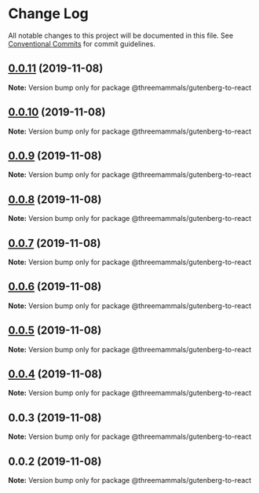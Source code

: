 # Change Log

All notable changes to this project will be documented in this file.
See [Conventional Commits](https://conventionalcommits.org) for commit guidelines.

## [0.0.11](https://github.com/ThreeMammals/gutenberg-to-react/compare/@threemammals/gutenberg-to-react@0.0.10...@threemammals/gutenberg-to-react@0.0.11) (2019-11-08)

**Note:** Version bump only for package @threemammals/gutenberg-to-react





## [0.0.10](https://github.com/ThreeMammals/gutenberg-to-react/compare/@threemammals/gutenberg-to-react@0.0.9...@threemammals/gutenberg-to-react@0.0.10) (2019-11-08)

**Note:** Version bump only for package @threemammals/gutenberg-to-react





## [0.0.9](https://github.com/ThreeMammals/gutenberg-to-react/compare/@threemammals/gutenberg-to-react@0.0.8...@threemammals/gutenberg-to-react@0.0.9) (2019-11-08)

**Note:** Version bump only for package @threemammals/gutenberg-to-react





## [0.0.8](https://github.com/ThreeMammals/gutenberg-to-react/compare/@threemammals/gutenberg-to-react@0.0.7...@threemammals/gutenberg-to-react@0.0.8) (2019-11-08)

**Note:** Version bump only for package @threemammals/gutenberg-to-react





## [0.0.7](https://github.com/ThreeMammals/gutenberg-to-react/compare/@threemammals/gutenberg-to-react@0.0.6...@threemammals/gutenberg-to-react@0.0.7) (2019-11-08)

**Note:** Version bump only for package @threemammals/gutenberg-to-react





## [0.0.6](https://github.com/ThreeMammals/gutenberg-to-react/compare/@threemammals/gutenberg-to-react@0.0.5...@threemammals/gutenberg-to-react@0.0.6) (2019-11-08)

**Note:** Version bump only for package @threemammals/gutenberg-to-react





## [0.0.5](https://github.com/ThreeMammals/gutenberg-to-react/compare/@threemammals/gutenberg-to-react@0.0.4...@threemammals/gutenberg-to-react@0.0.5) (2019-11-08)

**Note:** Version bump only for package @threemammals/gutenberg-to-react





## [0.0.4](https://github.com/ThreeMammals/gutenberg-to-react/compare/@threemammals/gutenberg-to-react@0.0.3...@threemammals/gutenberg-to-react@0.0.4) (2019-11-08)

**Note:** Version bump only for package @threemammals/gutenberg-to-react





## 0.0.3 (2019-11-08)

**Note:** Version bump only for package @threemammals/gutenberg-to-react





## 0.0.2 (2019-11-08)

**Note:** Version bump only for package @threemammals/gutenberg-to-react
